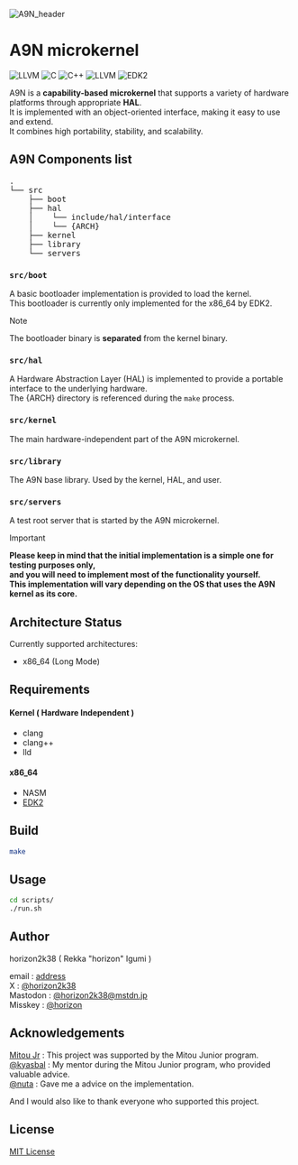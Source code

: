 ![A9N_header](https://github.com/horizon2038/A9N/assets/89717194/1ad9d635-c165-4609-bf47-cd592998409f)

# A9N microkernel

![LLVM](https://img.shields.io/badge/ASM-00599C?style=for-the-badge&logoColor=white)
![C](https://img.shields.io/badge/c-%2300599C.svg?style=for-the-badge&logo=c&logoColor=white)
![C++](https://img.shields.io/badge/c++-%2300599C.svg?style=for-the-badge&logo=c%2B%2B&logoColor=white)
![LLVM](https://img.shields.io/badge/llvm-00599C?style=for-the-badge&logo=llvm&logoColor=white)
![EDK2](https://img.shields.io/badge/%2Aedk2-00599C?style=for-the-badge&logoColor=white)

A9N is a **capability-based microkernel** that supports a variety of hardware platforms through appropriate **HAL**.  
It is implemented with an object-oriented interface, making it easy to use and extend.  
It combines high portability, stability, and scalability.

## A9N Components list

<pre>
.
└── src
    ├── boot
    ├── hal
    │    └── include/hal/interface
    │    └── {ARCH}
    ├── kernel
    ├── library
    └── servers
</pre>

### `src/boot`

A basic bootloader implementation is provided to load the kernel.  
This bootloader is currently only implemented for the x86_64 by EDK2.
> [!NOTE]
> The bootloader binary is **separated** from the kernel binary.

### `src/hal`

A Hardware Abstraction Layer (HAL) is implemented to provide a portable interface
to the underlying hardware.  
The {ARCH} directory is referenced during the `make` process.  

### `src/kernel`

The main hardware-independent part of the A9N microkernel.

### `src/library`

The A9N base library.
Used by the kernel, HAL, and user.

### `src/servers`

A test root server that is started by the A9N microkernel.  

> [!IMPORTANT]
> **Please keep in mind that the initial implementation is a simple one for testing purposes only,  
> and you will need to implement most of the functionality yourself.  
> This implementation will vary depending on the OS that uses the A9N kernel as its core.**

## Architecture Status

Currently supported architectures:

- x86_64 (Long Mode)

## Requirements

#### Kernel ( Hardware Independent )

- clang
- clang++
- lld

#### x86_64

- NASM
- [EDK2](https://github.com/tianocore/edk2)

## Build

```bash
make
```

## Usage

```bash
cd scripts/
./run.sh
```

## Author

horizon2k38 ( Rekka "horizon" Igumi )

email : [address](<mailto:rekka728@gmail.com>)  
X : [@horizon2k38](https://x.com/horizon2k38)  
Mastodon : [@horizon2k38@mstdn.jp](https://mstdn.jp/@horizon2k38)  
Misskey : [@horizon](https://misskey.io/@horizon)  

## Acknowledgements

[Mitou Jr](https://jr.mitou.org) : This project was supported by the Mitou Junior program.  
[@kyasbal](https://github.com/kyasbal) : My mentor during the Mitou Junior program, who provided valuable advice.  
[@nuta](https://github.com/nuta) : Gave me a advice on the implementation.  

And I would also like to thank everyone who supported this project.  

## License

[MIT License](https://choosealicense.com/licenses/mit/)
